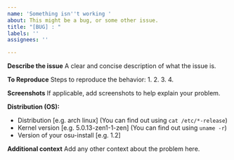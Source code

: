 ```yaml
---
name: 'Something isn''t working '
about: This might be a bug, or some other issue.
title: "[BUG] : "
labels: ''
assignees: ''

---
```


**Describe the issue**
A clear and concise description of what the issue is.

**To Reproduce**
Steps to reproduce the behavior:
1.
2.
3.
4.

**Screenshots**
If applicable, add screenshots to help explain your problem.

**Distribution (OS):**
 - Distribution [e.g. arch linux] (You can find out using `cat /etc/*-release`)
 - Kernel version [e.g. 5.0.13-zen1-1-zen] (You can find out using `uname -r`)
 - Version of your osu-install [e.g. 1.2]

**Additional context**
Add any other context about the problem here.
